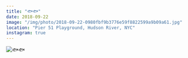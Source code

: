 ```yaml
---
title: "🐟🐟"
date: 2018-09-22
image: "/img/photo/2018-09-22-0980fbf9b3776e59f8822599a9b09a61.jpg"
location: "Pier 51 Playground, Hudson River, NYC"
instagram: true
---
```


![🐟🐟](/img/photo/2018-09-22-0980fbf9b3776e59f8822599a9b09a61.jpg)
